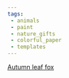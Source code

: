 ```yaml
---
tags:
 - animals
 - paint
 - nature_gifts
 - colorful_paper
 - templates
---
```

[Autumn leaf fox](https://www.facebook.com/reel/712629583665537)